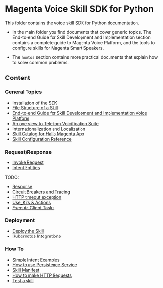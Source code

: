 # Magenta Voice Skill SDK for Python

This folder contains the voice skill SDK for Python documentation.

* In the main folder you find documents that cover generic topics. 
  The End-to-end Guide for Skill Development and Implementation section contains a complete guide to Magenta Voice Platform, 
  and the tools to configure skills for Magenta Smart Speakers.
  
* The `howtos` section contains more practical documents that explain how to solve common problems.
 

## Content

### General Topics

- [Installation of the SDK](install.md)
- [File Structure of a Skill](skill_structure.md)
- [End-to-end Guide for Skill Development and Implementation Voice Platform](external_developers.md)
- [An overview to Telekom Voicification Suite](tvs.md)
- [Internationalization and Localization](i18n.md)
- [Skill Catalog for Hallo Magenta App](catalog.md)
- [Skill Configuration Reference](config.md)

### Request/Response

- [Invoke Request](request.md)
- [Intent Entities](entities.md)

TODO:
- [Response](response.md)
- [Circuit Breakers and Tracing](tracing.md)
- [HTTP timeout exception](http_timeout_exception.md)
- [Use_Kits & Actions](use_kits_and_actions.md)
- [Execute Client Tasks](client_tasks.md)

### Deployment

- [Deploy the Skill](deploy.md)
- [Kubernetes Integrations](k8s.md)


### How To

- [Simple Intent Examples](howtos/intent_example.md)
- [How to use Persistence Service](howtos/persistence_service.md)
- [Skill Manifest](howtos/skill_manifest.md)
- [How to make HTTP Requests](howtos/make_http_requests.md)
- [Test a skill](howtos/testing.md)
